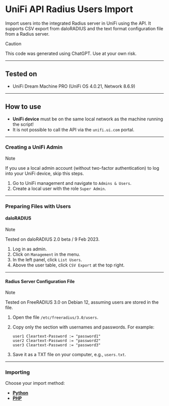 # UniFi API Radius Users Import

Import users into the integrated Radius server in UniFi using the API. It supports CSV export from daloRADIUS and the text format configuration file from a Radius server.

> [!CAUTION] 
> This code was generated using ChatGPT. Use at your own risk.

---

## Tested on
- UniFi Dream Machine PRO (UniFi OS 4.0.21, Network 8.6.9)

---

## How to use
- **UniFi device** must be on the same local network as the machine running the script!
- It is not possible to call the API via the `unifi.ui.com` portal.

---

### Creating a UniFi Admin

> [!NOTE] 
> If you use a local admin account (without two-factor authentication) to log into your UniFi device, skip this steps.

1. Go to UniFi management and navigate to `Admins & Users`.
2. Create a local user with the role `Super Admin`.

---

### Preparing Files with Users

#### daloRADIUS
> [!NOTE] 
> Tested on daloRADIUS 2.0 beta / 9 Feb 2023.

1. Log in as admin.
2. Click on `Management` in the menu.
3. In the left panel, click `List Users`.
4. Above the user table, click `CSV Export` at the top right.

---

#### Radius Server Configuration File
> [!NOTE] 
> Tested on FreeRADIUS 3.0 on Debian 12, assuming users are stored in the file.

1. Open the file `/etc/freeradius/3.0/users`.
2. Copy only the section with usernames and passwords. For example:


   ```plaintext
   user1 Cleartext-Password := "password1"
   user2 Cleartext-Password := "password2"
   user3 Cleartext-Password := "password3"
   ```

3. Save it as a TXT file on your computer, e.g., `users.txt`.

---

### Importing

Choose your import method:

- **[Python](https://github.com/janneurocny/unifi-api-radius-users-import/Python)**
- **[PHP](https://github.com/janneurocny/unifi-api-radius-users-import/PHP)**